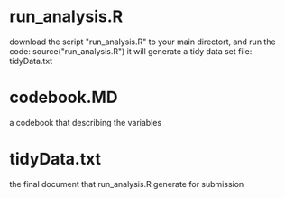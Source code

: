 run_analysis.R
==============================================================================
download the script "run_analysis.R" to your main directort, and run the code: source("run_analysis.R")
it will generate a tidy data set file: tidyData.txt

codebook.MD
=============================================================================
a codebook that describing the variables

tidyData.txt
=============================================================================
the final document that run_analysis.R generate for submission
